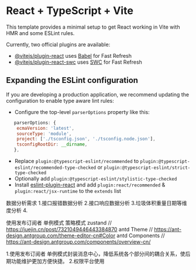# React + TypeScript + Vite

This template provides a minimal setup to get React working in Vite with HMR and some ESLint rules.

Currently, two official plugins are available:

- [@vitejs/plugin-react](https://github.com/vitejs/vite-plugin-react/blob/main/packages/plugin-react/README.md) uses [Babel](https://babeljs.io/) for Fast Refresh
- [@vitejs/plugin-react-swc](https://github.com/vitejs/vite-plugin-react-swc) uses [SWC](https://swc.rs/) for Fast Refresh

## Expanding the ESLint configuration

If you are developing a production application, we recommend updating the configuration to enable type aware lint rules:

- Configure the top-level `parserOptions` property like this:

```js
   parserOptions: {
    ecmaVersion: 'latest',
    sourceType: 'module',
    project: ['./tsconfig.json', './tsconfig.node.json'],
    tsconfigRootDir: __dirname,
   },
```

- Replace `plugin:@typescript-eslint/recommended` to `plugin:@typescript-eslint/recommended-type-checked` or `plugin:@typescript-eslint/strict-type-checked`
- Optionally add `plugin:@typescript-eslint/stylistic-type-checked`
- Install [eslint-plugin-react](https://github.com/jsx-eslint/eslint-plugin-react) and add `plugin:react/recommended` & `plugin:react/jsx-runtime` to the `extends` list


数据分析需求
1.接口报错数据分析
2.接口响应数据分析
3.垃圾体积重量日期等维度分析
4.

使用发布订阅者 单例模式 策略模式
zustand // https://juejin.cn/post/7321049446443384870
antd Theme // https://ant-design.antgroup.com/theme-editor-cn#Color
antd Components // https://ant-design.antgroup.com/components/overview-cn/

1.使用发布订阅者 单例模式封装消息中心，降低系统各个部分间的耦合关系，使后期功能维护更加方便快捷。
2.权限平台使用